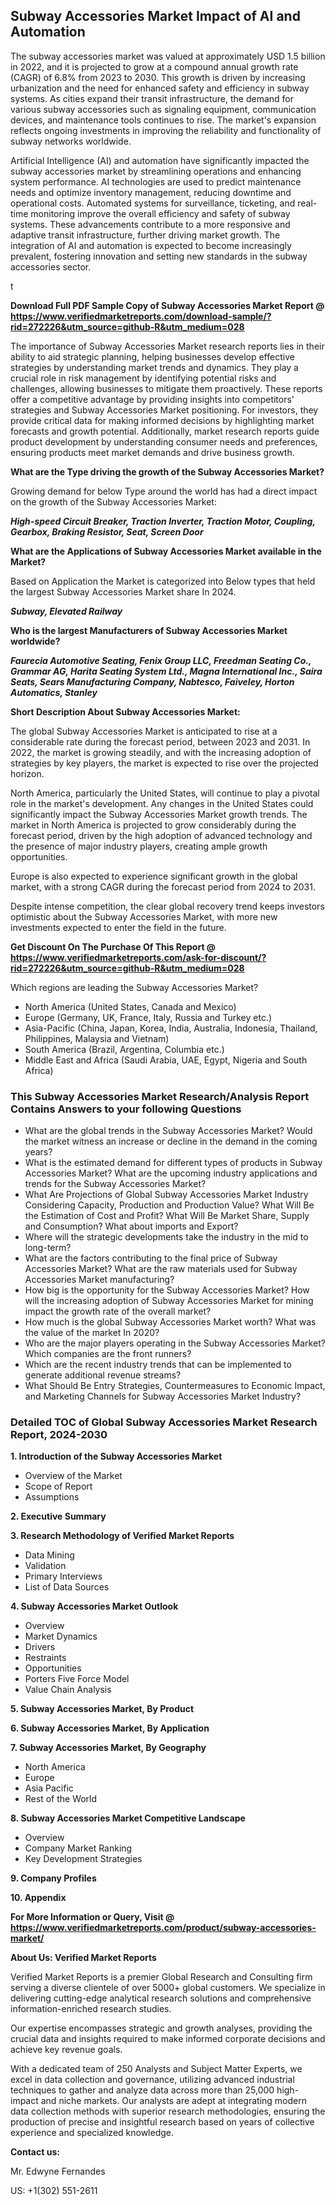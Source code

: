 <h2>Subway Accessories Market Impact of AI and Automation</h2><p>The subway accessories market was valued at approximately USD 1.5 billion in 2022, and it is projected to grow at a compound annual growth rate (CAGR) of 6.8% from 2023 to 2030. This growth is driven by increasing urbanization and the need for enhanced safety and efficiency in subway systems. As cities expand their transit infrastructure, the demand for various subway accessories such as signaling equipment, communication devices, and maintenance tools continues to rise. The market's expansion reflects ongoing investments in improving the reliability and functionality of subway networks worldwide.</p><p>Artificial Intelligence (AI) and automation have significantly impacted the subway accessories market by streamlining operations and enhancing system performance. AI technologies are used to predict maintenance needs and optimize inventory management, reducing downtime and operational costs. Automated systems for surveillance, ticketing, and real-time monitoring improve the overall efficiency and safety of subway systems. These advancements contribute to a more responsive and adaptive transit infrastructure, further driving market growth. The integration of AI and automation is expected to become increasingly prevalent, fostering innovation and setting new standards in the subway accessories sector.</p>t</p><p id="" class=""><strong>Download Full PDF Sample Copy of Subway Accessories Market Report @ <a href="https://www.verifiedmarketreports.com/download-sample/?rid=272226&utm_source=github-R&utm_medium=028" target="_blank">https://www.verifiedmarketreports.com/download-sample/?rid=272226&utm_source=github-R&utm_medium=028</a></strong></p><p>The importance of&nbsp;Subway Accessories Market research reports lies in their ability to aid strategic planning, helping businesses develop effective strategies by understanding market trends and dynamics. They play a crucial role in risk management by identifying potential risks and challenges, allowing businesses to mitigate them proactively. These reports offer a competitive advantage by providing insights into competitors' strategies and Subway Accessories Market positioning. For investors, they provide critical data for making informed decisions by highlighting market forecasts and growth potential. Additionally, market research reports guide product development by understanding consumer needs and preferences, ensuring products meet market demands and drive business growth.</p><p><strong>What are the&nbsp;Type driving the growth of the Subway Accessories Market?</strong></p><p id="" class="">Growing demand for below Type around the world has had a direct impact on the growth of the Subway Accessories Market:</p><em><strong>High-speed Circuit Breaker, Traction Inverter, Traction Motor, Coupling, Gearbox, Braking Resistor, Seat, Screen Door</strong></em></p><strong>What are the&nbsp;Applications&nbsp;of Subway Accessories Market available in the Market?</strong></p><p id="" class="">Based on Application the Market is categorized into Below types that held the largest Subway Accessories Market share In 2024.</p><em><strong>Subway, Elevated Railway</strong></em></p><strong>Who is the largest Manufacturers of Subway Accessories Market worldwide?</strong></p><p><em><strong>Faurecia Automotive Seating, Fenix Group LLC, Freedman Seating Co., Grammar AG, Harita Seating System Ltd., Magna International Inc., Saira Seats, Sears Manufacturing Company, Nabtesco, Faiveley, Horton Automatics, Stanley</strong></em></p><p id="" class=""><strong>Short Description About Subway Accessories Market:</strong></p><p>The global Subway Accessories Market is anticipated to rise at a considerable rate during the forecast period, between 2023 and 2031. In 2022, the market is growing steadily, and with the increasing adoption of strategies by key players, the market is expected to rise over the projected horizon.</p><p>North America, particularly the United States, will continue to play a pivotal role in the market's development. Any changes in the United States could significantly impact the Subway Accessories Market growth trends. The market in North America is projected to grow considerably during the forecast period, driven by the high adoption of advanced technology and the presence of major industry players, creating ample growth opportunities.</p><p>Europe is also expected to experience significant growth in the global market, with a strong CAGR during the forecast period from 2024 to 2031.</p><p>Despite intense competition, the clear global recovery trend keeps investors optimistic about the Subway Accessories Market, with more new investments expected to enter the field in the future.</p><p id="" class=""><strong>Get Discount On The Purchase Of This Report @ <a href="https://www.verifiedmarketreports.com/ask-for-discount/?rid=272226&utm_source=github-R&utm_medium=028" target="_blank">https://www.verifiedmarketreports.com/ask-for-discount/?rid=272226&utm_source=github-R&utm_medium=028</a></strong></p>Which regions are leading the Subway Accessories Market?</p><ul><li>North America (United States, Canada and Mexico)</li><li>Europe (Germany, UK, France, Italy, Russia and Turkey etc.)</li><li>Asia-Pacific (China, Japan, Korea, India, Australia, Indonesia, Thailand, Philippines, Malaysia and Vietnam)</li><li>South America (Brazil, Argentina, Columbia etc.)</li><li>Middle East and Africa (Saudi Arabia, UAE, Egypt, Nigeria and South Africa)</li></ul><h3 id="" class="">This Subway Accessories Market Research/Analysis Report Contains Answers to your following Questions</h3><ul><li>What are the global trends in the Subway Accessories Market? Would the market witness an increase or decline in the demand in the coming years?</li><li>What is the estimated demand for different types of products in Subway Accessories Market? What are the upcoming industry applications and trends for the Subway Accessories Market?</li><li>What Are Projections of Global Subway Accessories Market Industry Considering Capacity, Production and Production Value? What Will Be the Estimation of Cost and Profit? What Will Be Market Share, Supply and Consumption? What about imports and Export?</li><li>Where will the strategic developments take the industry in the mid to long-term?</li><li>What are the factors contributing to the final price of Subway Accessories Market? What are the raw materials used for Subway Accessories Market manufacturing?</li><li>How big is the opportunity for the Subway Accessories Market? How will the increasing adoption of Subway Accessories Market for mining impact the growth rate of the overall market?</li><li>How much is the global Subway Accessories Market worth? What was the value of the market In 2020?</li><li>Who are the major players operating in the Subway Accessories Market? Which companies are the front runners?</li><li>Which are the recent industry trends that can be implemented to generate additional revenue streams?</li><li>What Should Be Entry Strategies, Countermeasures to Economic Impact, and Marketing Channels for Subway Accessories Market Industry?</li></ul><h3 id="" class="">Detailed TOC of Global Subway Accessories Market Research Report, 2024-2030</h3><p id="" class=""><strong>1. Introduction of the Subway Accessories Market</strong></p><ul><li>Overview of the Market</li><li>Scope of Report</li><li>Assumptions</li></ul><p id="" class=""><strong>2. Executive Summary</strong></p><p id="" class=""><strong>3. Research Methodology of Verified Market Reports</strong></p><ul><li>Data Mining</li><li>Validation</li><li>Primary Interviews</li><li>List of Data Sources</li></ul><p id="" class=""><strong>4. Subway Accessories Market Outlook</strong></p><ul><li>Overview</li><li>Market Dynamics</li><li>Drivers</li><li>Restraints</li><li>Opportunities</li><li>Porters Five Force Model</li><li>Value Chain Analysis</li></ul><p id="" class=""><strong>5. Subway Accessories Market, By Product</strong></p><p id="" class=""><strong>6. Subway Accessories Market, By Application</strong></p><p id="" class=""><strong>7. Subway Accessories Market, By Geography</strong></p><ul><li>North America</li><li>Europe</li><li>Asia Pacific</li><li>Rest of the World</li></ul><p id="" class=""><strong>8. Subway Accessories Market Competitive Landscape</strong></p><ul><li>Overview</li><li>Company Market Ranking</li><li>Key Development Strategies</li></ul><p id="" class=""><strong>9. Company Profiles</strong></p><p id="" class=""><strong>10. Appendix</strong></p><p id="" class=""><strong>For More Information or Query, Visit @ <a href="https://www.verifiedmarketreports.com/product/subway-accessories-market/" target="_blank">https://www.verifiedmarketreports.com/product/subway-accessories-market/</a></strong></p><p id="" class=""><strong>About Us: Verified Market Reports</strong></p><p id="" class="">Verified Market Reports is a premier Global Research and Consulting firm serving a diverse clientele of over 5000+ global customers. We specialize in delivering cutting-edge analytical research solutions and comprehensive information-enriched research studies.</p><p id="" class="">Our expertise encompasses strategic and growth analyses, providing the crucial data and insights required to make informed corporate decisions and achieve key revenue goals.</p><p id="" class="">With a dedicated team of 250 Analysts and Subject Matter Experts, we excel in data collection and governance, utilizing advanced industrial techniques to gather and analyze data across more than 25,000 high-impact and niche markets. Our analysts are adept at integrating modern data collection methods with superior research methodologies, ensuring the production of precise and insightful research based on years of collective experience and specialized knowledge.</p><p id="" class=""><strong>Contact us:</strong></p><p id="" class="">Mr. Edwyne Fernandes</p><p id="" class="">US: +1(302) 551-2611</p>